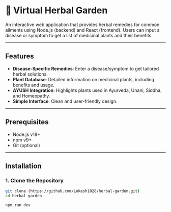 # 🌿 Virtual Herbal Garden

An interactive web application that provides herbal remedies for common ailments using Node.js (backend) and React (frontend). Users can input a disease or symptom to get a list of medicinal plants and their benefits.

---

## Features
- **Disease-Specific Remedies**: Enter a disease/symptom to get tailored herbal solutions.
- **Plant Database**: Detailed information on medicinal plants, including benefits and usage.
- **AYUSH Integration**: Highlights plants used in Ayurveda, Unani, Siddha, and Homeopathy.
- **Simple Interface**: Clean and user-friendly design.

---

## Prerequisites
- Node.js v18+
- npm v9+
- Git (optional)

---

## Installation

### 1. Clone the Repository
```bash
git clone (https://github.com/Lokesh1028/herbal-garden.git)
cd herbal-garden

npm run dev 

